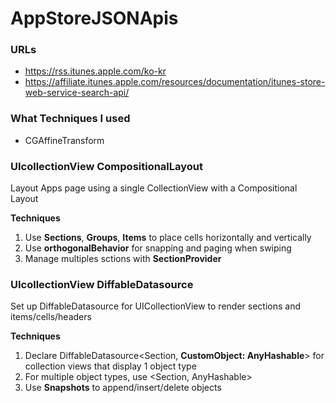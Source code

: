 # AppStoreJSONApis
 
### URLs
* https://rss.itunes.apple.com/ko-kr
* https://affiliate.itunes.apple.com/resources/documentation/itunes-store-web-service-search-api/

### What Techniques I used
* CGAffineTransform

### UIcollectionView CompositionalLayout
Layout Apps page using a single CollectionView with a Compositional Layout

**Techniques**
1. Use **Sections**, **Groups**, **Items** to place cells horizontally and vertically
2. Use **orthogonalBehavior** for snapping and paging when swiping
3. Manage multiples sctions with **SectionProvider**

### UIcollectionView DiffableDatasource
Set up DiffableDatasource for UICollectionView to render sections and items/cells/headers

**Techniques**
1. Declare DiffableDatasource<Section, **CustomObject: AnyHashable**> for collection views that display 1 object type
2. For multiple object types, use <Section, AnyHashable>
3. Use **Snapshots** to append/insert/delete objects
